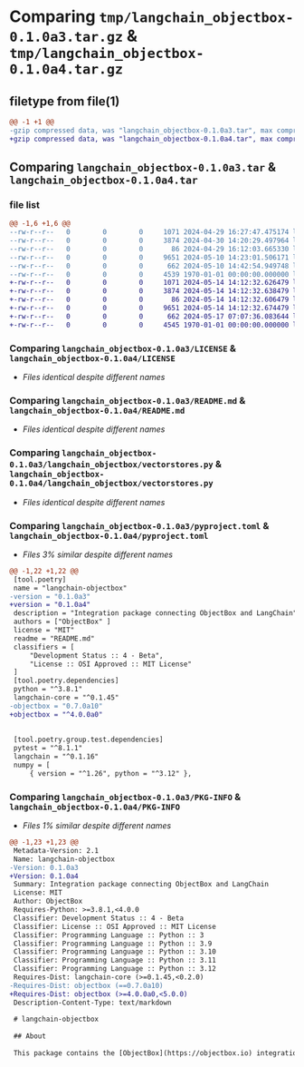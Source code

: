 # Comparing `tmp/langchain_objectbox-0.1.0a3.tar.gz` & `tmp/langchain_objectbox-0.1.0a4.tar.gz`

## filetype from file(1)

```diff
@@ -1 +1 @@
-gzip compressed data, was "langchain_objectbox-0.1.0a3.tar", max compression
+gzip compressed data, was "langchain_objectbox-0.1.0a4.tar", max compression
```

## Comparing `langchain_objectbox-0.1.0a3.tar` & `langchain_objectbox-0.1.0a4.tar`

### file list

```diff
@@ -1,6 +1,6 @@
--rw-r--r--   0        0        0     1071 2024-04-29 16:27:47.475174 langchain_objectbox-0.1.0a3/LICENSE
--rw-r--r--   0        0        0     3874 2024-04-30 14:20:29.497964 langchain_objectbox-0.1.0a3/README.md
--rw-r--r--   0        0        0       86 2024-04-29 16:12:03.665330 langchain_objectbox-0.1.0a3/langchain_objectbox/__init__.py
--rw-r--r--   0        0        0     9651 2024-05-10 14:23:01.506171 langchain_objectbox-0.1.0a3/langchain_objectbox/vectorstores.py
--rw-r--r--   0        0        0      662 2024-05-10 14:42:54.949748 langchain_objectbox-0.1.0a3/pyproject.toml
--rw-r--r--   0        0        0     4539 1970-01-01 00:00:00.000000 langchain_objectbox-0.1.0a3/PKG-INFO
+-rw-r--r--   0        0        0     1071 2024-05-14 14:12:32.626479 langchain_objectbox-0.1.0a4/LICENSE
+-rw-r--r--   0        0        0     3874 2024-05-14 14:12:32.638479 langchain_objectbox-0.1.0a4/README.md
+-rw-r--r--   0        0        0       86 2024-05-14 14:12:32.606479 langchain_objectbox-0.1.0a4/langchain_objectbox/__init__.py
+-rw-r--r--   0        0        0     9651 2024-05-14 14:12:32.674479 langchain_objectbox-0.1.0a4/langchain_objectbox/vectorstores.py
+-rw-r--r--   0        0        0      662 2024-05-17 07:07:36.083644 langchain_objectbox-0.1.0a4/pyproject.toml
+-rw-r--r--   0        0        0     4545 1970-01-01 00:00:00.000000 langchain_objectbox-0.1.0a4/PKG-INFO
```

### Comparing `langchain_objectbox-0.1.0a3/LICENSE` & `langchain_objectbox-0.1.0a4/LICENSE`

 * *Files identical despite different names*

### Comparing `langchain_objectbox-0.1.0a3/README.md` & `langchain_objectbox-0.1.0a4/README.md`

 * *Files identical despite different names*

### Comparing `langchain_objectbox-0.1.0a3/langchain_objectbox/vectorstores.py` & `langchain_objectbox-0.1.0a4/langchain_objectbox/vectorstores.py`

 * *Files identical despite different names*

### Comparing `langchain_objectbox-0.1.0a3/pyproject.toml` & `langchain_objectbox-0.1.0a4/pyproject.toml`

 * *Files 3% similar despite different names*

```diff
@@ -1,22 +1,22 @@
 [tool.poetry]
 name = "langchain-objectbox"
-version = "0.1.0a3"
+version = "0.1.0a4"
 description = "Integration package connecting ObjectBox and LangChain"
 authors = ["ObjectBox" ]
 license = "MIT" 
 readme = "README.md"
 classifiers = [
     "Development Status :: 4 - Beta",
     "License :: OSI Approved :: MIT License"
 ]
 [tool.poetry.dependencies]
 python = "^3.8.1" 
 langchain-core = "^0.1.45"
-objectbox = "0.7.0a10"
+objectbox = "^4.0.0a0"
 
 
 [tool.poetry.group.test.dependencies]
 pytest = "^8.1.1"
 langchain = "^0.1.16"
 numpy = [ 
     { version = "^1.26", python = "^3.12" },
```

### Comparing `langchain_objectbox-0.1.0a3/PKG-INFO` & `langchain_objectbox-0.1.0a4/PKG-INFO`

 * *Files 1% similar despite different names*

```diff
@@ -1,23 +1,23 @@
 Metadata-Version: 2.1
 Name: langchain-objectbox
-Version: 0.1.0a3
+Version: 0.1.0a4
 Summary: Integration package connecting ObjectBox and LangChain
 License: MIT
 Author: ObjectBox
 Requires-Python: >=3.8.1,<4.0.0
 Classifier: Development Status :: 4 - Beta
 Classifier: License :: OSI Approved :: MIT License
 Classifier: Programming Language :: Python :: 3
 Classifier: Programming Language :: Python :: 3.9
 Classifier: Programming Language :: Python :: 3.10
 Classifier: Programming Language :: Python :: 3.11
 Classifier: Programming Language :: Python :: 3.12
 Requires-Dist: langchain-core (>=0.1.45,<0.2.0)
-Requires-Dist: objectbox (==0.7.0a10)
+Requires-Dist: objectbox (>=4.0.0a0,<5.0.0)
 Description-Content-Type: text/markdown
 
 # langchain-objectbox
 
 ## About
 
 This package contains the [ObjectBox](https://objectbox.io) integrations for [LangChain](https://www.langchain.com).
```

